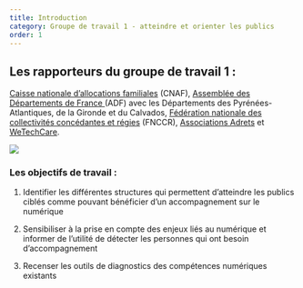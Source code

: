 ```yaml
---
title: Introduction
category: Groupe de travail 1 - atteindre et orienter les publics
order: 1
---
```


## Les rapporteurs du groupe de travail 1 :

[Caisse nationale d’allocations familiales](www.securite-sociale.fr) (CNAF), [Assembl&eacute;e des D&eacute;partements de France ](www.departements.fr)(ADF) avec les D&eacute;partements des Pyr&eacute;n&eacute;es-Atlantiques, de la Gironde et du Calvados, [F&eacute;d&eacute;ration nationale des collectivit&eacute;s conc&eacute;dantes et r&eacute;gies](www.fnccr.fr) (FNCCR), [Associations Adrets](www.adrets-asso.fr) et [WeTechCare](www.wetechcare.org).

![](https://societenumerique.gouv.fr/wp-content/uploads/2018/01/logosgt1-1-1024x158.png)

### Les objectifs de travail :

1. Identifier les diff&eacute;rentes structures qui permettent d’atteindre les publics cibl&eacute;s comme pouvant b&eacute;n&eacute;ficier d’un accompagnement sur le num&eacute;rique

2. Sensibiliser &agrave; la prise en compte des enjeux li&eacute;s au num&eacute;rique et informer de l’utilit&eacute; de d&eacute;tecter les personnes qui ont besoin d’accompagnement

3. Recenser les outils de diagnostics des comp&eacute;tences num&eacute;riques existants